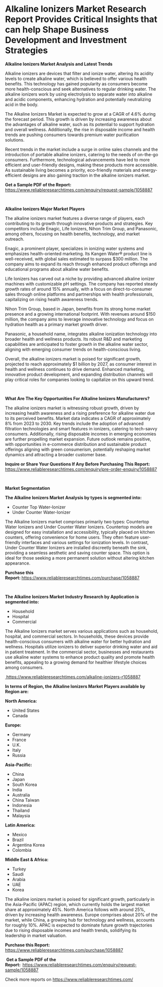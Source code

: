 <p><h1>Alkaline Ionizers Market Research Report Provides Critical Insights that can help Shape Business Development and Investment Strategies</h1></p><p><strong>Alkaline Ionizers Market Analysis and Latest Trends</strong></p>
<p><p>Alkaline ionizers are devices that filter and ionize water, altering its acidity levels to create alkaline water, which is believed to offer various health benefits. This technology has gained popularity as consumers become more health-conscious and seek alternatives to regular drinking water. The alkaline ionizers work by using electrolysis to separate water into alkaline and acidic components, enhancing hydration and potentially neutralizing acid in the body.</p><p>The Alkaline Ionizers Market is expected to grow at a CAGR of 4.6% during the forecast period. This growth is driven by increasing awareness about the advantages of alkaline water, such as its potential to support hydration and overall wellness. Additionally, the rise in disposable income and health trends are pushing consumers towards premium water purification solutions.</p><p>Recent trends in the market include a surge in online sales channels and the introduction of portable alkaline ionizers, catering to the needs of on-the-go consumers. Furthermore, technological advancements have led to more efficient and user-friendly designs, making these products more accessible. As sustainable living becomes a priority, eco-friendly materials and energy-efficient designs are also gaining traction in the alkaline ionizers market.</p></p>
<p><strong>Get a Sample PDF of the Report:&nbsp;</strong> <a href="https://www.reliableresearchtimes.com/enquiry/request-sample/1058887?utm_campaign=2722&utm_medium=2&utm_source=Github&utm_content=ia&utm_term=09042025&utm_id=alkaline-ionizers">https://www.reliableresearchtimes.com/enquiry/request-sample/1058887</a></p>
<p>&nbsp;</p>
<p><strong>Alkaline Ionizers Major Market Players</strong></p>
<p><p>The alkaline ionizers market features a diverse range of players, each contributing to its growth through innovative products and strategies. Key competitors include Enagic, Life Ionizers, Nihon Trim Group, and Panasonic, among others, focusing on health benefits, technology, and market outreach.</p><p>Enagic, a prominent player, specializes in ionizing water systems and emphasizes health-oriented marketing. Its Kangen Water® product line is well-received, with global sales estimated to surpass $300 million. The company aims to expand its reach through enhanced product offerings and educational programs about alkaline water benefits.</p><p>Life Ionizers has carved out a niche by providing advanced alkaline ionizer machines with customizable pH settings. The company has reported steady growth rates of around 15% annually, with a focus on direct-to-consumer sales through online platforms and partnerships with health professionals, capitalizing on rising health awareness trends.</p><p>Nihon Trim Group, based in Japan, benefits from its strong home market presence and a growing international footprint. With revenues around $150 million, the company aims to leverage innovative technology and focus on hydration health as a primary market growth driver.</p><p>Panasonic, a household name, integrates alkaline ionization technology into broader health and wellness products. Its robust R&D and marketing capabilities are anticipated to foster growth in the alkaline water sector, aligning with emerging consumer trends on health-conscious living.</p><p>Overall, the alkaline ionizers market is poised for significant growth, projected to reach approximately $1 billion by 2027, as consumer interest in health and wellness continues to drive demand. Enhanced marketing, innovative product development, and expanding distribution channels will play critical roles for companies looking to capitalize on this upward trend.</p></p>
<p>&nbsp;</p>
<p><strong>What Are The Key Opportunities For Alkaline Ionizers Manufacturers?</strong></p>
<p><p>The alkaline ionizers market is witnessing robust growth, driven by increasing health awareness and a rising preference for alkaline water due to its perceived benefits. Market data indicates a CAGR of approximately 8% from 2023 to 2030. Key trends include the adoption of advanced filtration technologies and smart features in ionizers, catering to tech-savvy consumers. Additionally, rising disposable incomes in emerging economies are further propelling market expansion. Future outlook remains positive, with opportunities in e-commerce distribution and sustainable product offerings aligning with green consumerism, potentially reshaping market dynamics and attracting a broader customer base.</p></p>
<p><strong>Inquire or Share Your Questions If Any Before Purchasing This Report:</strong> <a href="https://www.reliableresearchtimes.com/enquiry/pre-order-enquiry/1058887?utm_campaign=2722&utm_medium=2&utm_source=Github&utm_content=ia&utm_term=09042025&utm_id=alkaline-ionizers">https://www.reliableresearchtimes.com/enquiry/pre-order-enquiry/1058887</a></p>
<p>&nbsp;</p>
<p><strong>Market Segmentation</strong></p>
<p><strong>The Alkaline Ionizers Market Analysis by types is segmented into:</strong></p>
<p><ul><li>Counter Top Water-Ionizer</li><li>Under Counter Water-Ionizer</li></ul></p>
<p><p>The Alkaline Ionizers market comprises primarily two types: Countertop Water Ionizers and Under Counter Water Ionizers. Countertop models are designed for easy installation and accessibility, typically placed on kitchen counters, offering convenience for home users. They often feature user-friendly interfaces and various settings for ionization levels. In contrast, Under Counter Water Ionizers are installed discreetly beneath the sink, providing a seamless aesthetic and saving counter space. This option is ideal for those seeking a more permanent solution without altering kitchen appearance.</p></p>
<p><strong>Purchase this Report:&nbsp;</strong><a href="https://www.reliableresearchtimes.com/purchase/1058887?utm_campaign=2722&utm_medium=2&utm_source=Github&utm_content=ia&utm_term=09042025&utm_id=alkaline-ionizers">https://www.reliableresearchtimes.com/purchase/1058887</a></p>
<p>&nbsp;</p>
<p><strong>The Alkaline Ionizers Market Industry Research by Application is segmented into:</strong></p>
<p><ul><li>Household</li><li>Hospital</li><li>Commercial</li></ul></p>
<p><p>The Alkaline Ionizers market serves various applications such as household, hospital, and commercial sectors. In households, these devices provide health-conscious consumers with alkaline water for better hydration and wellness. Hospitals utilize ionizers to deliver superior drinking water and aid in patient treatment. In the commercial sector, businesses and restaurants use alkaline water systems to enhance product quality and promote health benefits, appealing to a growing demand for healthier lifestyle choices among consumers.</p></p>
<p><a href="https://www.reliableresearchtimes.com/alkaline-ionizers-r1058887?utm_campaign=2722&utm_medium=2&utm_source=Github&utm_content=ia&utm_term=09042025&utm_id=alkaline-ionizers">&nbsp;https://www.reliableresearchtimes.com/alkaline-ionizers-r1058887</a></p>
<p><strong>In terms of Region, the Alkaline Ionizers Market Players available by Region are:</strong></p>
<p>
    <p> <strong> North America: </strong>
        <ul>
            <li>United States</li>
            <li>Canada</li>
        </ul>
        </p> 
    <p> <strong> Europe: </strong>
        <ul>
            <li>Germany</li>
            <li>France</li>
            <li>U.K.</li>
            <li>Italy</li>
            <li>Russia</li>
        </ul>
        </p> 
    <p> <strong> Asia-Pacific: </strong>
        <ul>
            <li>China</li>
            <li>Japan</li>
            <li>South Korea</li>
            <li>India</li>
            <li>Australia</li>
            <li>China Taiwan</li>
            <li>Indonesia</li>
            <li>Thailand</li>
            <li>Malaysia</li>
        </ul>
        </p> 
    <p> <strong> Latin America: </strong>
        <ul>
            <li>Mexico</li>
            <li>Brazil</li>
            <li>Argentina Korea</li>
            <li>Colombia</li>
        </ul>
        </p> 
    <p> <strong> Middle East & Africa: </strong>
        <ul>
            <li>Turkey</li>
            <li>Saudi</li>
            <li>Arabia</li>
            <li>UAE</li>
            <li>Korea</li>
        </ul>
    </p>
    </p>
<p><p>The alkaline ionizers market is poised for significant growth, particularly in the Asia-Pacific (APAC) region, which currently holds the largest market share at approximately 45%. North America follows with around 25%, driven by increasing health awareness. Europe comprises about 20% of the market, while China, a growing hub for technology and wellness, accounts for roughly 10%. APAC is expected to dominate future growth trajectories due to rising disposable incomes and health trends, solidifying its leadership in market valuation.</p></p>
<p><strong>Purchase this Report: </strong><a href="https://www.reliableresearchtimes.com/purchase/1058887?utm_campaign=2722&utm_medium=2&utm_source=Github&utm_content=ia&utm_term=09042025&utm_id=alkaline-ionizers">https://www.reliableresearchtimes.com/purchase/1058887</a></p>
<p>&nbsp;<strong>Get a Sample PDF of the Report:&nbsp;&nbsp;</strong><a href="https://www.reliableresearchtimes.com/enquiry/request-sample/1058887?utm_campaign=2722&utm_medium=2&utm_source=Github&utm_content=ia&utm_term=09042025&utm_id=alkaline-ionizers">https://www.reliableresearchtimes.com/enquiry/request-sample/1058887</a></p>
<p><strong></strong></p>
<p>Check more reports on <a href="https://www.reliableresearchtimes.com/?utm_campaign=2722&utm_medium=2&utm_source=Github&utm_content=ia&utm_term=09042025&utm_id=alkaline-ionizers">https://www.reliableresearchtimes.com/</a></p>